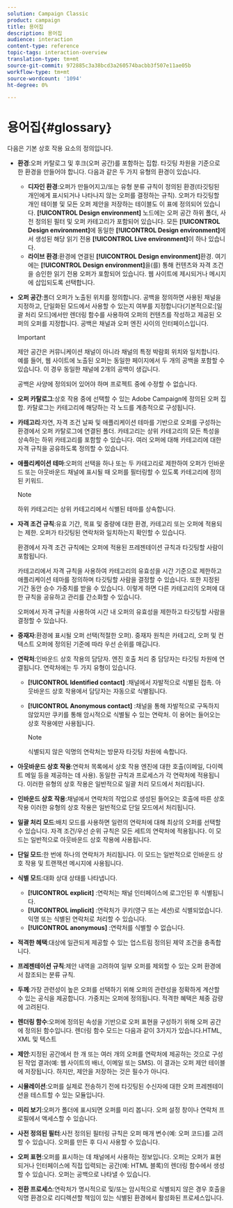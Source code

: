```yaml
---
solution: Campaign Classic
product: campaign
title: 용어집
description: 용어집
audience: interaction
content-type: reference
topic-tags: interaction-overview
translation-type: tm+mt
source-git-commit: 972885c3a38bcd3a260574bacbb3f507e11ae05b
workflow-type: tm+mt
source-wordcount: '1094'
ht-degree: 0%

---
```



# 용어집{#glossary}

다음은 기본 상호 작용 요소의 정의입니다.

* **환경**:오퍼 카탈로그 및 후크(오퍼 공간)를 포함하는 집합. 타깃팅 차원을 기준으로 한 환경을 만들어야 합니다. 다음과 같은 두 가지 유형의 환경이 있습니다.

   * **디자인 환경**:오퍼가 만들어지고/또는 유형 분류 규칙이 정의된 환경(타깃팅된 개인에게 표시되거나 나타나지 않는 오퍼를 결정하는 규칙). 오퍼가 타깃팅할 개인 테이블 및 모든 오퍼 제안을 저장하는 테이블도 이 표에 정의되어 있습니다. **[!UICONTROL Design environment]** 노드에는 오퍼 공간 하위 폴더, 사전 정의된 필터 및 오퍼 카테고리가 포함되어 있습니다. 모든 **[!UICONTROL Design environment]**&#x200B;에 동일한 **[!UICONTROL Design environment]**&#x200B;에서 생성된 해당 읽기 전용 **[!UICONTROL Live environment]**&#x200B;이 하나 있습니다.
   * **라이브 환경**:환경에 연결된  **[!UICONTROL Design environment]**&#x200B;환경. 여기에는 **[!UICONTROL Design environment]**&#x200B;을(를) 통해 컨텐츠와 자격 조건을 승인한 읽기 전용 오퍼가 포함되어 있습니다. 웹 사이트에 제시되거나 메시지에 삽입되도록 선택합니다.

* **오퍼 공간**:폴더 오퍼가 노출된 위치를 정의합니다. 공백을 정의하면 사용된 채널을 지정하고, 단일화된 모드에서 사용할 수 있는지 여부를 지정합니다(기본적으로:[일괄 처리 모드]에서만 렌더링 함수를 사용하여 오퍼의 컨텐츠를 작성하고 제공된 오퍼의 오퍼를 지정합니다. 공백은 채널과 오퍼 엔진 사이의 인터페이스입니다.

   >[!IMPORTANT]
   >
   >제안 공간은 커뮤니케이션 채널이 아니라 채널의 특정 박람회 위치와 일치합니다. 예를 들어, 웹 사이트에 노출된 오퍼는 동일한 페이지에서 두 개의 공백을 포함할 수 있습니다. 이 경우 동일한 채널에 2개의 공백이 생깁니다.
   >
   >공백은 사양에 정의되어 있어야 하며 프로젝트 중에 수정할 수 없습니다.

* **오퍼 카탈로그**:상호 작용 중에 선택할 수 있는 Adobe Campaign에 정의된 오퍼 집합. 카탈로그는 카테고리에 해당하는 각 노드를 계층적으로 구성됩니다.
* **카테고리**:자연, 자격 조건 날짜 및 애플리케이션 테마를 기반으로 오퍼를 구성하는 환경에서 오퍼 카탈로그에 연결된 폴더. 카테고리는 상위 카테고리의 모든 특성을 상속하는 하위 카테고리를 포함할 수 있습니다. 여러 오퍼에 대해 카테고리에 대한 자격 규칙을 공유하도록 정의할 수 있습니다.
* **애플리케이션 테마**:오퍼의 선택을 하나 또는 두 카테고리로 제한하여 오퍼가 인바운드 또는 아웃바운드 채널에 표시될 때 오퍼를 필터링할 수 있도록 카테고리에 정의된 키워드.

   >[!NOTE]
   >
   >하위 카테고리는 상위 카테고리에서 식별된 테마를 상속합니다.

* **자격 조건 규칙**:유효 기간, 목표 및 중량에 대한 환경, 카테고리 또는 오퍼에 적용되는 제한. 오퍼가 타깃팅된 연락처와 일치하는지 확인할 수 있습니다.

   환경에서 자격 조건 규칙에는 오퍼에 적용된 프레젠테이션 규칙과 타깃팅할 사람이 포함됩니다.

   카테고리에서 자격 규칙을 사용하여 카테고리의 유효성을 시간 기준으로 제한하고 애플리케이션 테마를 정의하며 타깃팅할 사람을 결정할 수 있습니다. 또한 지정된 기간 동안 승수 가중치를 받을 수 있습니다. 이렇게 하면 다른 카테고리의 오퍼에 대한 규칙을 공유하고 관리를 간소화할 수 있습니다.

   오퍼에서 자격 규칙을 사용하여 시간 내 오퍼의 유효성을 제한하고 타깃팅할 사람을 결정할 수 있습니다.

* **중재자**:환경에 표시될 오퍼 선택(적절한 오퍼). 중재자 원칙은 카테고리, 오퍼 및 컨텍스트 오퍼에 정의된 기준에 따라 우선 순위를 매깁니다.
* **연락처**:인바운드 상호 작용의 담당자. 엔진 호출 처리 중 담당자는 타깃팅 차원에 연결됩니다. 연락처에는 두 가지 유형이 있습니다.

   * **[!UICONTROL Identified contact]** :채널에서 자발적으로 식별된 접촉. 아웃바운드 상호 작용에서 담당자는 자동으로 식별됩니다.
   * **[!UICONTROL Anonymous contact]** :채널을 통해 자발적으로 구독하지 않았지만 쿠키를 통해 암시적으로 식별될 수 있는 연락처. 이 용어는 들어오는 상호 작용에만 사용됩니다.

      >[!NOTE]
      >
      >식별되지 않은 익명의 연락처는 방문자 타깃팅 차원에 속합니다.

* **아웃바운드 상호 작용**:연락처 목록에서 상호 작용 엔진에 대한 호출(이메일, 다이렉트 메일 등을 제공하는 데 사용). 동일한 규칙과 프로세스가 각 연락처에 적용됩니다. 이러한 유형의 상호 작용은 일반적으로 일괄 처리 모드에서 처리됩니다.
* **인바운드 상호 작용**:채널에서 연락처의 작업으로 생성된 들어오는 호출에 따른 상호 작용 이러한 유형의 상호 작용은 일반적으로 단일 모드에서 처리됩니다.
* **일괄 처리 모드**:배치 모드를 사용하면 일련의 연락처에 대해 최상의 오퍼를 선택할 수 있습니다. 자격 조건/우선 순위 규칙은 모든 세트의 연락처에 적용됩니다. 이 모드는 일반적으로 아웃바운드 상호 작용에 사용됩니다.
* **단일 모드**:한 번에 하나의 연락처가 처리됩니다. 이 모드는 일반적으로 인바운드 상호 작용 및 트랜잭션 메시지에 사용됩니다.
* **식별 모드**:대화 상대 상태를 나타냅니다.

   * **[!UICONTROL explicit]** :연락처는 채널 인터페이스에 로그인된 후 식별됩니다.
   * **[!UICONTROL implicit]** :연락처가 쿠키(영구 또는 세션)로 식별되었습니다. 익명 또는 식별된 연락처로 처리할 수 있습니다.
   * **[!UICONTROL anonymous]** :연락처를 식별할 수 없습니다.

* **적격한 혜택**:대상에 일관되게 제공할 수 있는 업스트림 정의된 제약 조건을 충족합니다.
* **프레젠테이션 규칙**:제안 내역을 고려하여 일부 오퍼를 제외할 수 있는 오퍼 환경에서 참조되는 분류 규칙.
* **두께**:가장 관련성이 높은 오퍼를 선택하기 위해 오퍼의 관련성을 정확하게 계산할 수 있는 공식을 제공합니다. 가중치는 오퍼에 정의됩니다. 적격한 혜택은 체중 감량에 고려된다.
* **렌더링 함수**:오퍼에 정의된 속성을 기반으로 오퍼 표현을 구성하기 위해 오퍼 공간에 정의된 함수입니다. 렌더링 함수 모드는 다음과 같이 3가지가 있습니다.HTML, XML 및 텍스트
* **제안**:지정된 공간에서 한 개 또는 여러 개의 오퍼를 연락처에 제공하는 것으로 구성된 작업 결과(예: 웹 사이트의 배너, 이메일 또는 SMS). 이 결과는 오퍼 제안 테이블에 저장됩니다. 하지만, 제안을 저장하는 것은 필수가 아니다.
* **시뮬레이션**:오퍼를 실제로 전송하기 전에 타깃팅된 수신자에 대한 오퍼 프레젠테이션을 테스트할 수 있는 모듈입니다.
* **미리 보기**:오퍼가 폴더에 표시되면 오퍼를 미리 봅니다. 오퍼 설정 창이나 연락처 프로필에서 액세스할 수 있습니다.
* **사전 정의된 필터**:사전 정의된 필터링 규칙은 오퍼 매개 변수(예: 오퍼 코드)를 고려할 수 있습니다. 오퍼를 만든 후 다시 사용할 수 있습니다.
* **오퍼 표현**:오퍼를 표시하는 데 채널에서 사용하는 정보입니다. 오퍼는 오퍼가 표현되거나 인터페이스에 직접 입력되는 공간(예: HTML 블록)의 렌더링 함수에서 생성할 수 있습니다. 오퍼는 공백으로 나타낼 수 있습니다.
* **전환 프로세스**:연락처가 명시적으로 및/또는 암시적으로 식별되지 않은 경우 호출을 익명 환경으로 리디렉션할 책임이 있는 식별된 환경에서 활성화된 프로세스입니다.

